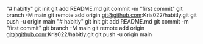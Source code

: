 "# habitly"   git init  git add README.md  git commit -m "first commit"  git branch -M main  git remote add origin git@github.com:Kris022/habitly.git  git push -u origin main
"# habitly"   git init  git add README.md  git commit -m "first commit"  git branch -M main  git remote add origin git@github.com:Kris022/habitly.git  git push -u origin main
